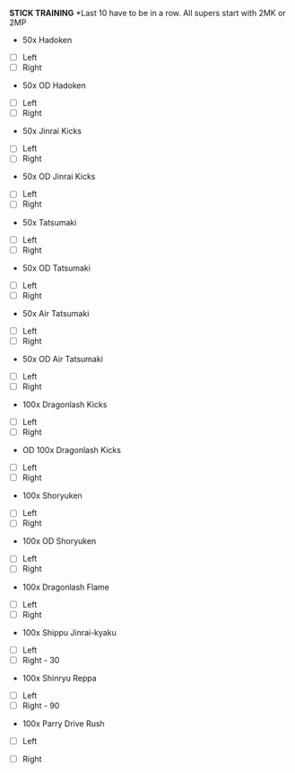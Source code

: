 **STICK TRAINING**
*Last 10 have to be in a row. All supers start with 2MK or 2MP

- 50x  Hadoken
- [ ] Left
- [ ] Right
- 50x OD Hadoken
- [ ] Left
- [ ] Right
- 50x Jinrai Kicks
- [ ] Left
- [ ] Right
- 50x OD Jinrai Kicks
- [ ] Left
- [ ] Right
- 50x Tatsumaki
- [ ] Left
- [ ] Right
- 50x OD Tatsumaki
- [ ] Left
- [ ] Right
-  50x Air Tatsumaki
- [ ] Left
- [ ] Right
- 50x OD Air Tatsumaki
- [ ] Left
- [ ] Right
- 100x Dragonlash Kicks
- [ ] Left
- [ ] Right
- OD 100x Dragonlash Kicks
- [ ] Left
- [ ] Right
- 100x Shoryuken
- [ ] Left
- [ ] Right
- 100x OD Shoryuken
- [ ] Left
- [ ] Right
- 100x Dragonlash Flame
- [ ] Left
- [ ] Right
- 100x Shippu Jinrai-kyaku
- [ ] Left
- [ ] Right - 30
- 100x Shinryu Reppa
- [ ] Left
- [ ] Right - 90
- 100x Parry Drive Rush
- [ ] Left
- [ ] Right

